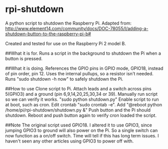 # rpi-shutdown
A python script to shutdown the Raspberry Pi.
Adapted from:
http://www.element14.com/community/docs/DOC-78055/l/adding-a-shutdown-button-to-the-raspberry-pi-b#

Created and tested for use on the Raspberry Pi 2 model B.

##What it is for.
Runs a script in the background to shutdown the Pi when a button is pressed.

##What it is doing.
References the GPIO pins in GPIO mode, GPIO18, instead of pin order, pin 12.
Uses the internal pullups, so a resistor isn't needed.
Runs "sudo shutdown -h now" to safely shutdown the Pi.

##How to use
Clone script to Pi.
Attach leads and a switch across pins 5(GPIO3) and a ground (pin 6,9,14,20,25,30,34 or 39).
Manually run script so we can verify it works. "sudo python shutdown.py"
Enable script to run at boot, such as cron.
Edit crontab "sudo crontab -e".
Add "@reboot python /home/pi/rpi-shutdown/shutdown.py &"
Push button and the Pi should shutdown.
Reboot and push button again to verify cron loaded the script.

##Note
The original script used GPIO18. I altered it to use GPIO3, since jumping GPIO3 to ground will also power on the Pi. So a single switch can now function as a on/off switch. Time will tell if this has long term issues. I haven't seen any other articles using GPIO3 to power off with.
